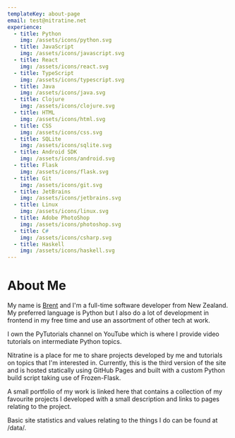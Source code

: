 ```yaml
---
templateKey: about-page
email: test@nitratine.net
experience:
  - title: Python
    img: /assets/icons/python.svg
  - title: JavaScript
    img: /assets/icons/javascript.svg
  - title: React
    img: /assets/icons/react.svg
  - title: TypeScript
    img: /assets/icons/typescript.svg
  - title: Java
    img: /assets/icons/java.svg
  - title: Clojure
    img: /assets/icons/clojure.svg
  - title: HTML
    img: /assets/icons/html.svg
  - title: CSS
    img: /assets/icons/css.svg
  - title: SQLite
    img: /assets/icons/sqlite.svg
  - title: Android SDK
    img: /assets/icons/android.svg
  - title: Flask
    img: /assets/icons/flask.svg
  - title: Git
    img: /assets/icons/git.svg
  - title: JetBrains
    img: /assets/icons/jetbrains.svg
  - title: Linux
    img: /assets/icons/linux.svg
  - title: Adobe PhotoShop
    img: /assets/icons/photoshop.svg
  - title: C#
    img: /assets/icons/csharp.svg
  - title: Haskell
    img: /assets/icons/haskell.svg
---
```


# About Me

My name is [Brent](https://github.com/brentvollebregt) and I'm a full-time software developer from New Zealand. My preferred language is Python but I also do a lot of development in frontend in my free time and use an assortment of other tech at work.

I own the PyTutorials channel on YouTube which is where I provide video tutorials on intermediate Python topics.

Nitratine is a place for me to share projects developed by me and tutorials on topics that I'm interested in. Currently, this is the third version of the site and is hosted statically using GitHub Pages and built with a custom Python build script taking use of Frozen-Flask.

A small portfolio of my work is linked here that contains a collection of my favourite projects I developed with a small description and links to pages relating to the project.

Basic site statistics and values relating to the things I do can be found at /data/.
